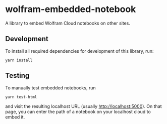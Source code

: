 # wolfram-embedded-notebook

A library to embed Wolfram Cloud notebooks on other sites.

## Development

To install all required dependencies for development of this library, run:

    yarn install

## Testing

To manually test embedded notebooks, run

    yarn test-html
    
and visit the resulting localhost URL (usually [http://localhost:5000](http://localhost:5000)). On that page, you can enter the path of a notebook on your localhost cloud to embed it.
